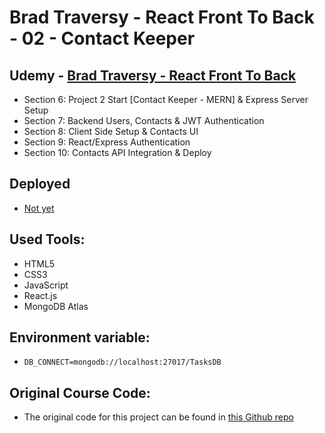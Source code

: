 # Brad Traversy - React Front To Back - 02 - Contact Keeper

## Udemy - [Brad Traversy - React Front To Back](https://www.udemy.com/course/modern-react-front-to-back/)

-   Section 6: Project 2 Start [Contact Keeper - MERN] & Express Server Setup
-   Section 7: Backend Users, Contacts & JWT Authentication
-   Section 8: Client Side Setup & Contacts UI
-   Section 9: React/Express Authentication
-   Section 10: Contacts API Integration & Deploy

## Deployed

-   [Not yet]()

## Used Tools:

-   HTML5
-   CSS3
-   JavaScript
-   React.js
-   MongoDB Atlas

## Environment variable:

-   `DB_CONNECT=mongodb://localhost:27017/TasksDB`

## Original Course Code:

-   The original code for this project can be found in [this Github repo](https://github.com/bradtraversy/contact-keeper)
